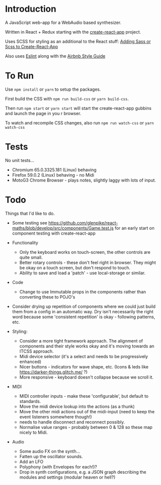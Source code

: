 # Introduction

A JavaScript web-app for a WebAudio based synthesizer.

Written in React + Redux starting with the [create-react-app](https://github.com/facebook/create-react-app) project.

Uses SCSS for styling as an additional to the React stuff: [Adding Sass or Scss to Create-React-App](https://medium.com/@Connorelsea/using-sass-with-create-react-app-7125d6913760)

Also uses [Eslint](https://eslint.org/) along with the [Airbnb Style Guide](https://github.com/airbnb/javascript/tree/master/packages/eslint-config-airbnb)


# To Run

Use `npm install` or `yarn` to setup the packages.

First build the CSS with `npm run build-css` or `yarn build-css`.

Then run `npm start` or `yarn start` will start the create-react-app gubbins and launch the page in you r browser.

To watch and recompile CSS changes, also run `npm run watch-css` or `yarn watch-css`

# Tests

No unit tests...

* Chromium 65.0.3325.181 (Linux) behaving
* Firefox 59.0.2 (Linux) behaving - no Midi
* MotoG3 Chrome Browser - plays notes, slightly laggy with lots of input.

# Todo

Things that I'd like to do.

- Some testing see https://github.com/glenpike/react-maths/blob/develop/src/components/Game.test.js for an early start on component testing with create-react-app

- Functionality
  - Only the keyboard works on touch-screen, the other controls are quite small.
  - Better rotary controls - these don't feel right in browser.  They might be okay on a touch screen, but don't respond to touch.
  - Ability to save and load a 'patch' - use local-storage or similar.

- Code
  - Change to use Immutable props in the components rather than converting these to POJO's

- Consider drying up repetition of components where we could just build them from a config in an automatic way.  Dry isn't necessarily the right word
  because some 'consistent repetition' is okay - following patterns, etc.

- Styling:
  - Consider a more tight framework approach.  The alignment of components and their style works okay and it's moving towards an ITCSS approach.
  - Midi device selector (it's a select and needs to be progressively enhanced)
  - Nicer buttons - indicators for wave shape, etc. (Icons & leds like https://darker-things.glitch.me/ ?)
  - More responsive - keyboard doesn't collapse because we scroll it.

- MIDI
  - MIDI controller inputs - make these 'configurable', but default to standards.
  - Move the midi device lookup into the actions (as a thunk)
  - Move the other midi actions out of the midi-input (need to keep the event listeners somewhere though!)
  - needs to handle disconnect and reconnect possibly.
  - Normalise value ranges - probably between 0 & 128 so these map nicely to Midi.

- Audio
  - Some audio FX on the synth...
  - Fatten up the oscillator sounds.
  - Add an LFO
  - Polyphony (with Envelopes for each!)?
  - Drop in synth configurations, e.g. a JSON graph describing the modules and settings (modular heaven or hell?)